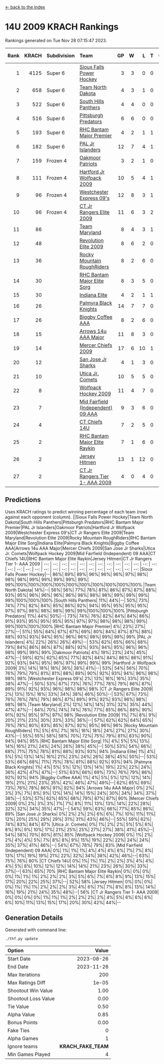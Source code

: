 [<- back to the index](readme.md)
# 14U 2009 KRACH Rankings
Rankings generated on Tue Nov 28 07:15:47 2023.

Rank|KRACH|Subdivision|Team|GP|W|L|T|OTW|OTL|SoS|Exp Wins|Win Diff
---:|---:|:---|:---|---:|---:|---:|---:|---:|---:|---:|---:|---:
1|4125|Super 6|[Sioux Falls Power Hockey](https://gamesheetstats.com/seasons/3664/teams/140999/schedule)|3|3|0|0|0|0|181|3.8|-0.0
2|658|Super 6|[Team North Dakota](https://gamesheetstats.com/seasons/3664/teams/141001/schedule)|4|3|1|0|0|0|870|3.8|-0.0
3|522|Super 6|[South Hills Panthers](https://gamesheetstats.com/seasons/3664/teams/160166/schedule)|4|4|0|0|0|0|16|4.9|0.0
4|516|Super 6|[Pittsburgh Predators](https://gamesheetstats.com/seasons/3664/teams/140995/schedule)|6|6|0|0|0|0|11|6.9|0.0
5|193|Super 6|[RHC Bantam Major Premier](https://gamesheetstats.com/seasons/3664/teams/140984/schedule)|4|2|1|1|0|0|112|3.4|0.0
6|182|Super 6|[PAL Jr Islanders](https://gamesheetstats.com/seasons/3664/teams/140990/schedule)|12|7|4|1|0|0|170|8.4|0.0
7|159|Frozen 4|[Oakmoor Patriots](https://gamesheetstats.com/seasons/3664/teams/141002/schedule)|3|2|1|0|1|0|181|2.8|-0.0
8|111|Frozen 4|[Hartford Jr Wolfpack 2009](https://gamesheetstats.com/seasons/3664/teams/140979/schedule)|10|5|4|1|0|0|312|6.4|0.0
9|96|Frozen 4|[Westchester Express 09's](https://gamesheetstats.com/seasons/3664/teams/140992/schedule)|12|8|3|1|1|1|52|9.4|0.0
10|96|Frozen 4|[CT Jr Rangers Elite 2009](https://gamesheetstats.com/seasons/3664/teams/140980/schedule)|11|6|3|2|1|0|76|7.9|0.0
11|86||[Team Maryland](https://gamesheetstats.com/seasons/3664/teams/140998/schedule)|8|4|3|1|0|0|79|5.4|0.0
12|48||[Revolution Elite 2009](https://gamesheetstats.com/seasons/3664/teams/140996/schedule)|8|6|2|0|0|0|25|6.9|0.0
13|36||[Rocky Mountain RoughRiders](https://gamesheetstats.com/seasons/3664/teams/144346/schedule)|8|2|6|0|0|0|610|2.8|-0.0
14|30||[RHC Bantam Major Elite Sorg](https://gamesheetstats.com/seasons/3664/teams/140985/schedule)|8|3|5|0|0|0|86|3.9|0.0
15|30||[Indiana Elite](https://gamesheetstats.com/seasons/3664/teams/144344/schedule)|4|2|1|1|0|0|16|3.4|0.0
16|26||[Palmyra Black Knights](https://gamesheetstats.com/seasons/3664/teams/140997/schedule)|14|7|7|0|0|0|123|7.9|0.0
17|26||[Biggby Coffee AAA](https://gamesheetstats.com/seasons/3664/teams/144343/schedule)|8|2|6|0|0|1|634|2.8|-0.0
18|15||[Arrows 14u AAA Major](https://gamesheetstats.com/seasons/3664/teams/140993/schedule)|11|8|3|0|0|0|12|8.9|0.0
19|14||[Mercer Chiefs 2009](https://gamesheetstats.com/seasons/3664/teams/140987/schedule)|17|6|10|1|1|1|64|7.4|0.0
20|12||[San Jose Jr Sharks](https://gamesheetstats.com/seasons/3664/teams/141003/schedule)|4|1|3|0|0|0|119|1.9|0.0
21|10||[Utica Jr. Comets](https://gamesheetstats.com/seasons/3664/teams/140994/schedule)|10|5|5|0|0|0|99|5.9|0.0
22|8||[Wolfpack Hockey 2009](https://gamesheetstats.com/seasons/3664/teams/140986/schedule)|11|4|7|0|0|1|35|4.9|0.0
23|7||[Mid Fairfield (Independent) 09 AAA](https://gamesheetstats.com/seasons/3664/teams/140981/schedule)|9|3|6|0|0|0|25|3.9|0.0
24|4||[CT Chiefs 14U](https://gamesheetstats.com/seasons/3664/teams/140982/schedule)|7|2|5|0|0|0|13|2.9|0.0
25|2||[RHC Bantam Major Elite Raykin](https://gamesheetstats.com/seasons/3664/teams/140989/schedule)|7|1|6|0|0|0|14|1.9|0.0
26|2||[Jersey Hitmen](https://gamesheetstats.com/seasons/3664/teams/140988/schedule)|13|1|12|0|0|0|94|1.9|0.0
27|2||[CT Jr Rangers Tier 1- AAA 2009](https://gamesheetstats.com/seasons/3664/teams/140983/schedule)|4|0|4|0|0|0|11|0.9|0.0

## Predictions
Uses KRACH ratings to predict winning percentage of each team (row) against each opponent (column).
||Sioux Falls Power Hockey|Team North Dakota|South Hills Panthers|Pittsburgh Predators|RHC Bantam Major Premier|PAL Jr Islanders|Oakmoor Patriots|Hartford Jr Wolfpack 2009|Westchester Express 09's|CT Jr Rangers Elite 2009|Team Maryland|Revolution Elite 2009|Rocky Mountain RoughRiders|RHC Bantam Major Elite Sorg|Indiana Elite|Palmyra Black Knights|Biggby Coffee AAA|Arrows 14u AAA Major|Mercer Chiefs 2009|San Jose Jr Sharks|Utica Jr. Comets|Wolfpack Hockey 2009|Mid Fairfield (Independent) 09 AAA|CT Chiefs 14U|RHC Bantam Major Elite Raykin|Jersey Hitmen|CT Jr Rangers Tier 1- AAA 2009
| --: | --: | --: | --: | --: | --: | --: | --: | --: | --: | --: | --: | --: | --: | --: | --: | --: | --: | --: | --: | --: | --: | --: | --: | --: | --: | --: | --: 
|Sioux Falls Power Hockey|--| 86%| 89%| 89%| 96%| 96%| 96%| 97%| 98%| 98%| 98%| 99%| 99%| 99%| 99%| 99%| 99%|100%|100%|100%|100%|100%|100%|100%|100%|100%|100%
|Team North Dakota| 14%|--| 56%| 56%| 77%| 78%| 81%| 86%| 87%| 87%| 88%| 93%| 95%| 96%| 96%| 96%| 96%| 98%| 98%| 98%| 99%| 99%| 99%| 99%|100%|100%|100%
|South Hills Panthers| 11%| 44%|--| 50%| 73%| 74%| 77%| 82%| 84%| 85%| 86%| 92%| 94%| 95%| 95%| 95%| 95%| 97%| 97%| 98%| 98%| 98%| 99%| 99%|100%|100%|100%
|Pittsburgh Predators| 11%| 44%| 50%|--| 73%| 74%| 76%| 82%| 84%| 84%| 86%| 91%| 93%| 95%| 95%| 95%| 95%| 97%| 97%| 98%| 98%| 98%| 99%| 99%|100%|100%|100%
|RHC Bantam Major Premier|  4%| 23%| 27%| 27%|--| 51%| 55%| 64%| 67%| 67%| 69%| 80%| 84%| 87%| 87%| 88%| 88%| 93%| 93%| 94%| 95%| 96%| 96%| 98%| 99%| 99%| 99%
|PAL Jr Islanders|  4%| 22%| 26%| 26%| 49%|--| 53%| 62%| 65%| 66%| 68%| 79%| 84%| 86%| 86%| 87%| 88%| 92%| 93%| 94%| 95%| 96%| 96%| 98%| 99%| 99%| 99%
|Oakmoor Patriots|  4%| 19%| 23%| 24%| 45%| 47%|--| 59%| 62%| 62%| 65%| 77%| 82%| 84%| 84%| 86%| 86%| 91%| 92%| 93%| 94%| 95%| 96%| 97%| 99%| 99%| 99%
|Hartford Jr Wolfpack 2009|  3%| 14%| 18%| 18%| 36%| 38%| 41%|--| 53%| 54%| 56%| 70%| 76%| 79%| 79%| 81%| 81%| 88%| 89%| 90%| 92%| 93%| 94%| 96%| 98%| 98%| 98%
|Westchester Express 09's|  2%| 13%| 16%| 16%| 33%| 35%| 38%| 47%|--| 50%| 53%| 67%| 73%| 76%| 77%| 78%| 79%| 86%| 87%| 89%| 91%| 92%| 93%| 96%| 98%| 98%| 98%
|CT Jr Rangers Elite 2009|  2%| 13%| 15%| 16%| 33%| 34%| 38%| 46%| 50%|--| 53%| 67%| 73%| 76%| 76%| 78%| 79%| 86%| 87%| 89%| 91%| 92%| 93%| 96%| 98%| 98%| 98%
|Team Maryland|  2%| 12%| 14%| 14%| 31%| 32%| 35%| 44%| 47%| 47%|--| 64%| 70%| 74%| 74%| 76%| 77%| 85%| 86%| 88%| 90%| 91%| 92%| 95%| 97%| 97%| 98%
|Revolution Elite 2009|  1%|  7%|  8%|  9%| 20%| 21%| 23%| 30%| 33%| 33%| 36%|--| 57%| 62%| 62%| 64%| 65%| 76%| 78%| 80%| 83%| 85%| 87%| 92%| 95%| 96%| 96%
|Rocky Mountain RoughRiders|  1%|  5%|  6%|  7%| 16%| 16%| 18%| 24%| 27%| 27%| 30%| 43%|--| 55%| 55%| 58%| 58%| 70%| 72%| 75%| 79%| 81%| 83%| 90%| 94%| 94%| 95%
|RHC Bantam Major Elite Sorg|  1%|  4%|  5%|  5%| 13%| 14%| 16%| 21%| 24%| 24%| 26%| 38%| 45%|--| 50%| 53%| 54%| 66%| 68%| 71%| 75%| 78%| 81%| 88%| 93%| 93%| 94%
|Indiana Elite|  1%|  4%|  5%|  5%| 13%| 14%| 16%| 21%| 23%| 24%| 26%| 38%| 45%| 50%|--| 53%| 53%| 66%| 68%| 71%| 75%| 78%| 81%| 88%| 92%| 93%| 94%
|Palmyra Black Knights|  1%|  4%|  5%|  5%| 12%| 13%| 14%| 19%| 22%| 22%| 24%| 36%| 42%| 47%| 47%|--| 51%| 63%| 66%| 69%| 73%| 76%| 79%| 86%| 92%| 92%| 94%
|Biggby Coffee AAA|  1%|  4%|  5%|  5%| 12%| 12%| 14%| 19%| 21%| 21%| 23%| 35%| 42%| 46%| 47%| 49%|--| 62%| 65%| 69%| 73%| 76%| 78%| 86%| 91%| 92%| 94%
|Arrows 14u AAA Major|  0%|  2%|  3%|  3%|  7%|  8%|  9%| 12%| 14%| 14%| 15%| 24%| 30%| 34%| 34%| 37%| 38%|--| 53%| 57%| 62%| 65%| 68%| 79%| 87%| 87%| 90%
|Mercer Chiefs 2009|  0%|  2%|  3%|  3%|  7%|  7%|  8%| 11%| 13%| 13%| 14%| 22%| 28%| 32%| 32%| 34%| 35%| 47%|--| 54%| 59%| 63%| 66%| 77%| 85%| 86%| 89%
|San Jose Jr Sharks|  0%|  2%|  2%|  2%|  6%|  6%|  7%| 10%| 11%| 11%| 12%| 20%| 25%| 29%| 29%| 31%| 31%| 43%| 46%|--| 55%| 59%| 62%| 74%| 83%| 84%| 87%
|Utica Jr. Comets|  0%|  1%|  2%|  2%|  5%|  5%|  6%|  8%|  9%|  9%| 10%| 17%| 21%| 25%| 25%| 27%| 27%| 38%| 41%| 45%|--| 54%| 58%| 70%| 80%| 81%| 85%
|Wolfpack Hockey 2009|  0%|  1%|  2%|  2%|  4%|  4%|  5%|  7%|  8%|  8%|  9%| 15%| 19%| 22%| 22%| 24%| 24%| 35%| 37%| 41%| 46%|--| 54%| 67%| 78%| 79%| 83%
|Mid Fairfield (Independent) 09 AAA|  0%|  1%|  1%|  1%|  4%|  4%|  4%|  6%|  7%|  7%|  8%| 13%| 17%| 19%| 19%| 21%| 22%| 32%| 34%| 38%| 42%| 46%|--| 63%| 75%| 76%| 80%
|CT Chiefs 14U|  0%|  1%|  1%|  1%|  2%|  2%|  3%|  4%|  4%|  4%|  5%|  8%| 10%| 12%| 12%| 14%| 14%| 21%| 23%| 26%| 30%| 33%| 37%|--| 63%| 65%| 70%
|RHC Bantam Major Elite Raykin|  0%|  0%|  0%|  0%|  1%|  1%|  1%|  2%|  2%|  2%|  3%|  5%|  6%|  7%|  8%|  8%|  9%| 13%| 15%| 17%| 20%| 22%| 25%| 37%|--| 52%| 58%
|Jersey Hitmen|  0%|  0%|  0%|  0%|  1%|  1%|  1%|  2%|  2%|  2%|  3%|  4%|  6%|  7%|  7%|  8%|  8%| 13%| 14%| 16%| 19%| 21%| 24%| 35%| 48%|--| 56%
|CT Jr Rangers Tier 1- AAA 2009|  0%|  0%|  0%|  0%|  1%|  1%|  1%|  2%|  2%|  2%|  2%|  4%|  5%|  6%|  6%|  6%|  6%| 10%| 11%| 13%| 15%| 17%| 20%| 30%| 42%| 44%|--

## Generation Details

Generated with command line:
```
./thf.py update
```

| Option | Value |
| :----- | ----: |
| Start Date | 2023-08-26 |
| End Date | 2023-11-26 |
| Max Iterations | 200 |
| Max Ratings Diff | 1e-05 |
| Shootout Win Value | 1.00 |
| Shootout Loss Value | 0.00 |
| Tie Value | 0.50 |
| Alpha Value | 0.85 |
| Bonus Points | 0.00 |
| Fake Ties | 0 |
| Alpha Games | 1 |
| Ignore teams | __KRACH_FAKE_TEAM__ |
| Min Games Played | 4 |

